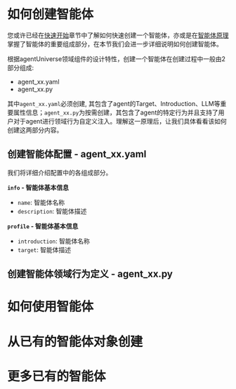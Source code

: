 # 如何创建智能体
您或许已经在[快速开始](1_3_快速开始.md)章节中了解如何快速创建一个智能体，亦或是在[智能体原理](2_2_1_智能体.md)掌握了智能体的重要组成部分，在本节我们会进一步详细说明如何创建智能体。

根据agentUniverse领域组件的设计特性，创建一个智能体在创建过程中一般由2部分组成:
* agent_xx.yaml
* agent_xx.py

其中`agent_xx.yaml`必须创建, 其包含了agent的Target、Introduction、LLM等重要属性信息；`agent_xx.py`为按需创建，其包含了agent的特定行为并且支持了用户对于agent进行领域行为自定义注入。理解这一原理后，让我们具体看看该如何创建这两部分内容。

## 创建智能体配置 - agent_xx.yaml
我们将详细介绍配置中的各组成部分。

**`info` - 智能体基本信息**
* `name`:  智能体名称
* `description`:  智能体描述

**`profile` - 智能体基本信息**
* `introduction`:  智能体名称
* `target`:  智能体描述





## 创建智能体领域行为定义 - agent_xx.py

# 如何使用智能体

# 从已有的智能体对象创建

# 更多已有的智能体
